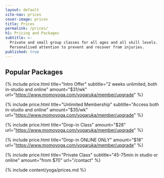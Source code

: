 ```yaml
---
layout: default
site-nav: prices
cover-image: prices
title: Prices
permalink: /prices/
h1: Pricing and Packages
subtitle: >-
  Private and small group classes for all ages and all skill levels.
  Personalised attention to prevent and recover from injuries.
published: true
---
```


<section class="container container--sm m-top--md">
  <h2>Popular Packages</h2>

  {% include price.html title="Intro Offer" subtitle="2 weeks unlimited, both in-studio and online" amount="$31/wk" url="https://www.momoyoga.com/yogaruka/member/upgrade" %}

  {% include price.html title="Unlimited Membership" subtitle="Access both in-studio and online" amount="$35/wk" url="https://www.momoyoga.com/yogaruka/member/upgrade" %}

  {% include price.html title="Drop-in Class" amount="$28" url="https://www.momoyoga.com/yogaruka/member/upgrade" %}
  
  {% include price.html title="Drop-in ONLINE ONLY" amount="$18" url="https://www.momoyoga.com/yogaruka/member/upgrade" %}

  {% include price.html title="Private Class" subtitle="45-75min in studio or online" amount="from $70" url="/contact" %}
</section>

<div class="Longform Longform--blogpost" markdown="1">
{% include content/yoga/prices.md %}
</div>
